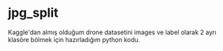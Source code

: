 # jpg_split
Kaggle'dan almış olduğum drone datasetini images ve label olarak 2 ayrı klasöre bölmek için hazırladığım python kodu.

